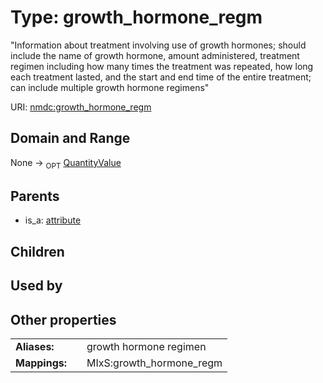 
# Type: growth_hormone_regm


"Information about treatment involving use of growth hormones; should include the name of growth hormone, amount administered, treatment regimen including how many times the treatment was repeated, how long each treatment lasted, and the start and end time of the entire treatment; can include multiple growth hormone regimens"

URI: [nmdc:growth_hormone_regm](https://microbiomedata/meta/growth_hormone_regm)


## Domain and Range

None ->  <sub>OPT</sub> [QuantityValue](QuantityValue.md)

## Parents

 *  is_a: [attribute](attribute.md)

## Children


## Used by


## Other properties

|  |  |  |
| --- | --- | --- |
| **Aliases:** | | growth hormone regimen |
| **Mappings:** | | MIxS:growth_hormone_regm |

